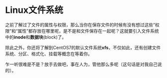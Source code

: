 # Linux文件系统
之前了解过了文件的属性与权限，那么当你在保存文件的时候有没有想过这些“权限”和“属性”都存放在哪里呢，是不是和文件保存在一起呢？这就要引入文件系统中的**inode**和**数据块**(block)了。

除此之外，你还将了解到CentOS7的默认文件系统**xfs**，不仅如此，还有创建文件系统、分区、格式化、挂载等概念在等着你。

乍一听很难是不是？放手去做吧，事在人为，管他那么多呢（这句话是对我自己说的）。
